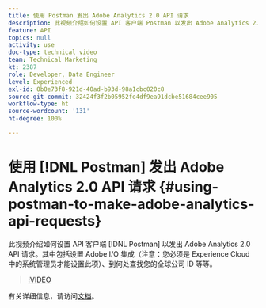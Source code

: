 ```yaml
---
title: 使用 Postman 发出 Adobe Analytics 2.0 API 请求
description: 此视频介绍如何设置 API 客户端 Postman 以发出 Adobe Analytics 2.0 API 请求。其中包括设置 Adobe I/O 集成（注意：您必须是 Experience Cloud 中的系统管理员才能设置此项）、到何处查找您的全球公司 ID 等等。
feature: API
topics: null
activity: use
doc-type: technical video
team: Technical Marketing
kt: 2387
role: Developer, Data Engineer
level: Experienced
exl-id: 0b0e73f8-921d-40ad-b93d-98a1cbc020c8
source-git-commit: 32424f3f2b05952fe4df9ea91dcbe51684cee905
workflow-type: ht
source-wordcount: '131'
ht-degree: 100%

---
```


# 使用 [!DNL Postman] 发出 Adobe Analytics 2.0 API 请求 {#using-postman-to-make-adobe-analytics-api-requests}

此视频介绍如何设置 API 客户端 [!DNL Postman] 以发出 Adobe Analytics 2.0 API 请求。其中包括设置 Adobe I/O 集成（注意：您必须是 Experience Cloud 中的系统管理员才能设置此项）、到何处查找您的全球公司 ID 等等。

>[!VIDEO](https://video.tv.adobe.com/v/25889/?quality=12)

有关详细信息，请访问[文档](https://www.adobe.io/apis/experiencecloud/analytics/docs.html#!AdobeDocs/analytics-2.0-apis/master/oauth-postman.md)。
